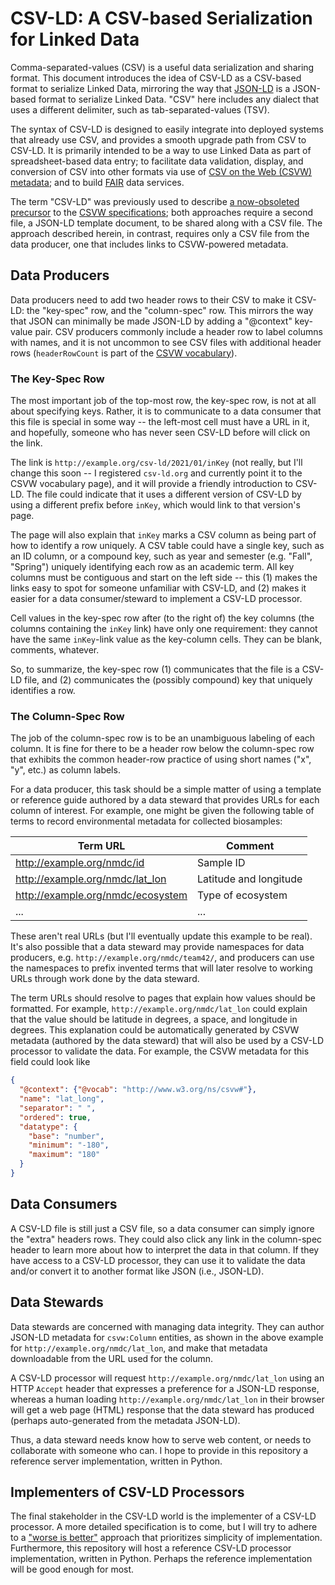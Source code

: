 # CSV-LD: A CSV-based Serialization for Linked Data

Comma-separated-values (CSV) is a useful data serialization and sharing format.
This document introduces the idea of CSV-LD as a CSV-based format to serialize
Linked Data, mirroring the way that [JSON-LD](https://www.w3.org/TR/json-ld11/)
is a JSON-based format to serialize Linked Data. "CSV" here includes any dialect
that uses a different delimiter, such as tab-separated-values (TSV).

The syntax of CSV-LD is designed to easily integrate into deployed systems that
already use CSV, and provides a smooth upgrade path from CSV to CSV-LD. It is
primarily intended to be a way to use Linked Data as part of spreadsheet-based
data entry; to facilitate data validation, display, and conversion of CSV into
other formats via use of [CSV on the Web (CSVW)
metadata](https://www.w3.org/ns/csvw); and to build
[FAIR](https://doi.org/10.1038/sdata.2016.18) data services.

The term "CSV-LD" was previously used to describe [a now-obsoleted
precursor](https://github.com/gkellogg/csv-ld) to the [CSVW
specifications](https://www.w3.org/2013/csvw/wiki/Main_Page); both approaches
require a second file, a JSON-LD template document, to be shared along with a
CSV file. The approach described herein, in contrast, requires only a CSV file
from the data producer, one that includes links to CSVW-powered metadata.

## Data Producers

Data producers need to add two header rows to their CSV to make it CSV-LD: the
"key-spec" row, and the "column-spec" row. This mirrors the way that JSON can
minimally be made JSON-LD by adding a "@context" key-value pair. CSV producers
commonly include a header row to label columns with names, and it is not
uncommon to see CSV files with additional header rows (`headerRowCount` is part
of the [CSVW vocabulary](https://www.w3.org/ns/csvw)).

### The Key-Spec Row

The most important job of the top-most row, the key-spec row, is not at all
about specifying keys. Rather, it is to communicate to a data consumer that this
file is special in some way -- the left-most cell must have a URL in it, and
hopefully, someone who has never seen CSV-LD before will click on the link.

The link is `http://example.org/csv-ld/2021/01/inKey` (not really, but I'll
change this soon -- I registered `csv-ld.org` and currently point it to the CSVW
vocabulary page), and it will provide a friendly introduction to CSV-LD. The
file could indicate that it uses a different version of CSV-LD by using a
different prefix before `inKey`, which would link to that version's page.

The page will also explain that `inKey` marks a CSV column as being part of how
to identify a row uniquely. A CSV table could have a single key, such as an ID
column, or a compound key, such as year and semester (e.g. "Fall", "Spring")
uniquely identifying each row as an academic term. All key columns must be
contiguous and start on the left side -- this (1) makes the links easy to spot
for someone unfamiliar with CSV-LD, and (2) makes it easier for a data
consumer/steward to implement a CSV-LD processor.

Cell values in the key-spec row after (to the right of) the key columns (the
columns containing the `inKey` link) have only one requirement: they cannot have
the same `inKey`-link value as the key-column cells. They can be blank,
comments, whatever.

So, to summarize, the key-spec row (1) communicates that the file is a CSV-LD
file, and (2) communicates the (possibly compound) key that uniquely identifies
a row.

### The Column-Spec Row

The job of the column-spec row is to be an unambiguous labeling of each column.
It is fine for there to be a header row below the column-spec row that exhibits
the common header-row practice of using short names ("x", "y", etc.) as column
labels.

For a data producer, this task should be a simple matter of using a template or
reference guide authored by a data steward that provides URLs for each column of
interest. For example, one might be given the following table of terms to record
environmental metadata for collected biosamples:

|Term URL|Comment|
|---|---|
|http://example.org/nmdc/id|Sample ID|
|http://example.org/nmdc/lat_lon|Latitude and longitude|
|http://example.org/nmdc/ecosystem|Type of ecosystem|
|...|...|

These aren't real URLs (but I'll eventually update this example to be real).
It's also possible that a data steward may provide namespaces for data
producers, e.g. `http://example.org/nmdc/team42/`, and producers can use the
namespaces to prefix invented terms that will later resolve to working URLs
through work done by the data steward.

The term URLs should resolve to pages that explain how values should be
formatted. For example, `http://example.org/nmdc/lat_lon` could explain that the
value should be latitude in degrees, a space, and longitude in degrees. This
explanation could be automatically generated by CSVW metadata (authored by the
data steward) that will also be used by a CSV-LD processor to validate the data.
For example, the CSVW metadata for this field could look like
```json
{
  "@context": {"@vocab": "http://www.w3.org/ns/csvw#"},
  "name": "lat_long",
  "separator": " ",
  "ordered": true,
  "datatype": {
    "base": "number",
    "minimum": "-180",
    "maximum": "180"
  }
}
```

## Data Consumers

A CSV-LD file is still just a CSV file, so a data consumer can simply ignore the
"extra" headers rows. They could also click any link in the column-spec header
to learn more about how to interpret the data in that column. If they have
access to a CSV-LD processor, they can use it to validate the data and/or
convert it to another format like JSON (i.e., JSON-LD).

## Data Stewards

Data stewards are concerned with managing data integrity. They can author
JSON-LD metadata for `csvw:Column` entities, as shown in the above example for
`http://example.org/nmdc/lat_lon`, and make that metadata downloadable from the
URL used for the column.

A CSV-LD processor will request `http://example.org/nmdc/lat_lon` using an HTTP
`Accept` header that expresses a preference for a JSON-LD response, whereas a
human loading `http://example.org/nmdc/lat_lon` in their browser will get a web
page (HTML) response that the data steward has produced (perhaps auto-generated
from the metadata JSON-LD).

Thus, a data steward needs know how to serve web content, or needs to
collaborate with someone who can. I hope to provide in this repository a
reference server implementation, written in Python.

## Implementers of CSV-LD Processors

The final stakeholder in the CSV-LD world is the implementer of a CSV-LD
processor. A more detailed specification is to come, but I will try to adhere to
a ["worse is better"](https://en.wikipedia.org/wiki/Worse_is_better) approach
that prioritizes simplicity of implementation. Furthermore, this repository will
host a reference CSV-LD processor implementation, written in Python. Perhaps the
reference implementation will be good enough for most.



